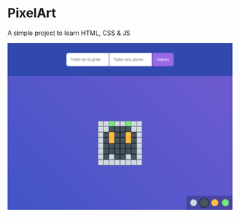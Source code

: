# PixelArt
A simple project to learn HTML, CSS & JS

![preview](https://github.com/kbrdn1/PixelArt/blob/main/resultat.png?raw=true)
